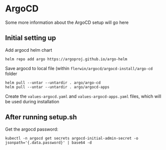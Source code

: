 # ArgoCD

Some more information about the ArgoCD setup will go here

## Initial setting up

Add argocd helm chart
```
helm repo add argo https://argoproj.github.io/argo-helm
```

Save argocd to local file (within `flerwin/argocd/argocd-install/argo-cd` folder

```
helm pull --untar --untardir . argo/argo-cd
helm pull --untar --untardir . argo/argocd-apps
```

Create the `values-argocd.yaml` and `values-argocd-apps.yaml` files, which will be used during installation

## After running setup.sh

Get the argocd password:
```
kubectl -n argocd get secrets argocd-initial-admin-secret -o jsonpath='{.data.password}' | base64 -d
```